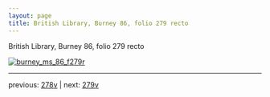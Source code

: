 ```yaml
---
layout: page
title: British Library, Burney 86, folio 279 recto
---
```


British Library, Burney 86, folio 279 recto

[![burney_ms_86_f279r](http://www.homermultitext.org/iipsrv?IIIF=/project/homer/pyramidal/deepzoom/bl/burney86imgs/v1/burney_ms_86_f279r.tif/full/800,/0/default.jpg)](http://www.homermultitext.org/ict2/?urn=urn:cite2:bl:burney86imgs.v1:burney_ms_86_f279r) 

---

previous:  [278v](../278v/) | next: [279v](../279v/)